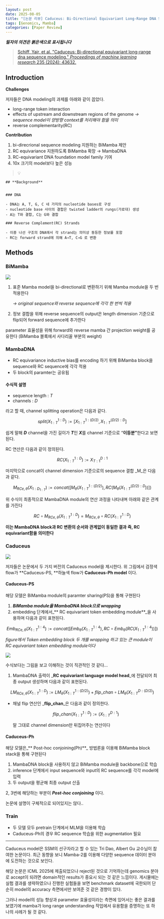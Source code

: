 ```yaml
---
layout: post
date: 2025-08-05
title: "[논문 리뷰] Caduceus: Bi-Directional Equivariant Long-Range DNA Sequence Modeling"
tags: [Genomics, Mamba]
categories: [Paper Review]
---
```


<span class="notion-red">_**필자의 의견은 붉은색으로 표시됩니다**_</span>


> [Schiff, Yair, et al. "Caduceus: Bi-directional equivariant long-range dna sequence modeling." ](https://pmc.ncbi.nlm.nih.gov/articles/PMC12189541/)[_Proceedings of machine learning research_](https://pmc.ncbi.nlm.nih.gov/articles/PMC12189541/)[ 235 (2024): 43632.](https://pmc.ncbi.nlm.nih.gov/articles/PMC12189541/)



## Introduction


**Challenges**


저자들은 DNA modeling의 과제를 아래와 같이 꼽았다.

- long-range token interaction
- effects of upstream and downstream regions of the genome 
_→ sequence model이 양방향 context를 처리해야 함을 의미_
- reverse complementarity(RC)

**Contribution**

1. bi-direcrional sequence modeling 지원하는 BiMamba 제안
1. RC equivariance 지원하도록 BiMamba 확장 → MambaDNA
1. RC-equivariant DNA foundation model family 기여
1. 10x 크기의 model보다 높은 성능

> 💡 


	## **Background**


	### DNA

	- DNA는 A, T, G, C 네 가지의 nucleotide bases로 구성
	- nucleotide base 사이의 결합은 twisted ladder의 rungs(가로대) 생성
	- A는 T와 결합, C는 G와 결합

	### Reverse Complement(RC) Strands

	- 이중 나선 구조의 DNA에서 각 strand는 의미상 동등한 정보를 포함
	- RC는 forward strand에 의해 A→T, C→G 로 변환


## Methods



### BiMamba


![](https://prod-files-secure.s3.us-west-2.amazonaws.com/542b861c-36a8-4051-84e5-8804b6728dba/2c247d59-7815-4980-99f0-8f0d21f445a7/image.png?X-Amz-Algorithm=AWS4-HMAC-SHA256&X-Amz-Content-Sha256=UNSIGNED-PAYLOAD&X-Amz-Credential=ASIAZI2LB466RRXUVK57%2F20250921%2Fus-west-2%2Fs3%2Faws4_request&X-Amz-Date=20250921T060109Z&X-Amz-Expires=3600&X-Amz-Security-Token=IQoJb3JpZ2luX2VjEIX%2F%2F%2F%2F%2F%2F%2F%2F%2F%2FwEaCXVzLXdlc3QtMiJGMEQCICe4qlfILdN9px4msIaUiJCdW8Kte1yZ7EG3p9sy2k8jAiBzjYIDAefD%2BLZ0Te%2BCqaXniIuDOmbHiRiYLfAR0dk%2F7CqIBAj%2B%2F%2F%2F%2F%2F%2F%2F%2F%2F%2F8BEAAaDDYzNzQyMzE4MzgwNSIMQ6sNvRqTURCPofeAKtwDks%2BbkVQ29pYn9QRwg0bgsnNSmyL4tDPqPbP8dDjAHu0Y8Oi4L1akaDz%2BRYN%2B8uvPQ3lV7e7O8nN02KpRSrNMSuo89%2BUevmTxZJj6llvnKZhckZF26hNnKLgLGm8%2BfsK5blEWHX5BRssi%2BQNZM5nxslv2J3D%2BepvxEBd8hnIdGoqB9NDo%2BxvBz0YRjWHncaeUq0oWcrrK3VJfHm8uUgbIRAtReOT9QAkaLt4qjM7pV4oDbFX2VIGyjic8DLjoZtiwZBTZysdWrGa2QmG47SQgUsLh19sfxz1hW39hIARW%2BjQK91IKMIO4%2F%2FqhkcmxXkSwS4yjO5TCTqQyo40WhHKyDPDGPBDzrb59KLttpbiKUyBqaKm9i19V7qUtNHTHtjiiQkSOoanFw2VOCB46w4Y6wA5b%2BUN8p%2BJUDh8p23JjetrNgZY2dE%2FEjsEszVZzSdwAxtdNc5cEhYunsJWPalv6tg9UC4NG6gG%2FP6y1twff213xhJho03gbdUMSgX%2BTSkGCF3A2j7pMl1UfyZ28ZLXyQT9rZsardZ8fUVCBTWu2vphjCmDHamMVlHzyl19izLsyZwgYcYP%2Fkv12ESnGKnDwEDYTXbCIZsG3KvbtsxZ5Qs24FObFxyrh6l5Ab5wwif%2B9xgY6pgFnqd%2BwGz5Ip%2BWEXUJbmJI0oFzFEKGur8wq8uZw6bbg3GYGak6Tuuez6KJRfcbGv64ZqVzR2c9ugBM8mlGdF1zkc%2BrDV%2Fp9z%2BqiVDRcc0Gd8NZljcuBXaZpfzypeie7aCqFUd4Ohn1a8UJ606%2BOpOd811Mcp1mFCjD6UjpuZ0FCDbsqJo3SprqqnQbKbsINf5EnXm8tCs9ZWoGSvACcy6WQ3YKRvP%2B2&X-Amz-Signature=836017e7b7cefe0940895cfc90906b0f09fdb450e6ce0cbaa17f7a4c3c690362&X-Amz-SignedHeaders=host&x-amz-checksum-mode=ENABLED&x-id=GetObject)

1. 표준 Mamba model을 bi-directional로 변환하기 위해 Mamba module을 두 번 적용한다

	_→ original sequence와 reverse sequence에 각각 한 번씩 적용_

1. 정보 결합을 위해 reverse sequence의 output은 length dimension 기준으로 flip되어 forward sequence에 추가한다

parameter 효율성을 위해 forward와 reverse mamba 간 projection weight를 공유한다 (BiMamba 블록에서 사다리꼴 부분의 weight)



### MambaDNA

- RC equivariance inductive bias를 encoding 하기 위해 BiMamba block을 sequence와 RC sequence에 각각 적용
- 두 block의 paramter는 공유됨


#### 수식적 설명

- sequence length : _T_
- channels : _D_

라고 할 때,  channel splitting operation은 다음과 같다.


$$
split(X^{1:D}_{1:T}):=[X^{1:(D/2)}_{1:T},X^{(D/2):D}_{1:T}]
$$


<span class="notion-red">쉽게 말해 </span><span class="notion-red">_**D**_</span><span class="notion-red"> channel을 가진 길이가 </span><span class="notion-red">_**T**_</span><span class="notion-red">인 </span><span class="notion-red">_**X**_</span><span class="notion-red">를 channel 기준으로 “</span><span class="notion-red">**이등분”**</span><span class="notion-red">한다고 보면 된다.</span>


RC 연산은 다음과 같이 정의된다.


$$
RC(X^{1:D}_{1:T}):=X^{D:1}_{T:1}
$$


마지막으로 concat이 channel dimension 기준으로의 sequence 결합 _M_은 다음과 같다.


$$
M_{RCe,\theta}(X_{1:D_{1:T}}):=concat([M_{\theta}(X^{1:(D/2)}_{1:T}),RC(M_{\theta}(X^{(D/2):D}_{1:T}))])
$$


위 수식이 최종적으로 MambaDNA module의 연산 과정을 나타내며 아래와 같은 관계를 가진다


$$
RC\circ M_{RCe,\theta}(X^{1:D}_{1:T}) = M_{RCe,\theta} \circ RC(X^{1:D}_{1:T})
$$


**이는 MambaDNA block과 RC 변환의 순서와 관계없이 동일한 결과 즉, RC equivariant함을 의미한다**



### Caduceus


![](https://prod-files-secure.s3.us-west-2.amazonaws.com/542b861c-36a8-4051-84e5-8804b6728dba/f94a60d7-8145-473b-aef9-7c68d3ec604a/image.png?X-Amz-Algorithm=AWS4-HMAC-SHA256&X-Amz-Content-Sha256=UNSIGNED-PAYLOAD&X-Amz-Credential=ASIAZI2LB466RRXUVK57%2F20250921%2Fus-west-2%2Fs3%2Faws4_request&X-Amz-Date=20250921T060109Z&X-Amz-Expires=3600&X-Amz-Security-Token=IQoJb3JpZ2luX2VjEIX%2F%2F%2F%2F%2F%2F%2F%2F%2F%2FwEaCXVzLXdlc3QtMiJGMEQCICe4qlfILdN9px4msIaUiJCdW8Kte1yZ7EG3p9sy2k8jAiBzjYIDAefD%2BLZ0Te%2BCqaXniIuDOmbHiRiYLfAR0dk%2F7CqIBAj%2B%2F%2F%2F%2F%2F%2F%2F%2F%2F%2F8BEAAaDDYzNzQyMzE4MzgwNSIMQ6sNvRqTURCPofeAKtwDks%2BbkVQ29pYn9QRwg0bgsnNSmyL4tDPqPbP8dDjAHu0Y8Oi4L1akaDz%2BRYN%2B8uvPQ3lV7e7O8nN02KpRSrNMSuo89%2BUevmTxZJj6llvnKZhckZF26hNnKLgLGm8%2BfsK5blEWHX5BRssi%2BQNZM5nxslv2J3D%2BepvxEBd8hnIdGoqB9NDo%2BxvBz0YRjWHncaeUq0oWcrrK3VJfHm8uUgbIRAtReOT9QAkaLt4qjM7pV4oDbFX2VIGyjic8DLjoZtiwZBTZysdWrGa2QmG47SQgUsLh19sfxz1hW39hIARW%2BjQK91IKMIO4%2F%2FqhkcmxXkSwS4yjO5TCTqQyo40WhHKyDPDGPBDzrb59KLttpbiKUyBqaKm9i19V7qUtNHTHtjiiQkSOoanFw2VOCB46w4Y6wA5b%2BUN8p%2BJUDh8p23JjetrNgZY2dE%2FEjsEszVZzSdwAxtdNc5cEhYunsJWPalv6tg9UC4NG6gG%2FP6y1twff213xhJho03gbdUMSgX%2BTSkGCF3A2j7pMl1UfyZ28ZLXyQT9rZsardZ8fUVCBTWu2vphjCmDHamMVlHzyl19izLsyZwgYcYP%2Fkv12ESnGKnDwEDYTXbCIZsG3KvbtsxZ5Qs24FObFxyrh6l5Ab5wwif%2B9xgY6pgFnqd%2BwGz5Ip%2BWEXUJbmJI0oFzFEKGur8wq8uZw6bbg3GYGak6Tuuez6KJRfcbGv64ZqVzR2c9ugBM8mlGdF1zkc%2BrDV%2Fp9z%2BqiVDRcc0Gd8NZljcuBXaZpfzypeie7aCqFUd4Ohn1a8UJ606%2BOpOd811Mcp1mFCjD6UjpuZ0FCDbsqJo3SprqqnQbKbsINf5EnXm8tCs9ZWoGSvACcy6WQ3YKRvP%2B2&X-Amz-Signature=821d97c6b8ea241000cec012913d342b3cfe35225bbd524a1e94ab2b89d0733a&X-Amz-SignedHeaders=host&x-amz-checksum-mode=ENABLED&x-id=GetObject)


저자들은 논문에서 두 가지 버전의 Caduceus model을 제시한다. 위 그림에서 검정색 flow가 **Caduceus-PS, **하늘색 flow가 **Caduceus-Ph model** 이다.



#### Caduceus-PS


해당 모델은 BiMamba module의 paramter sharing(PS)을 통해 구현된다

1. _**BiMamba module을 MambaDNA block으로 wrapping**_
1. embedding 단계에서_** RC equivariant token embedding module**_을 사용하며 다음과 같이 표현된다.

$$
Emb_{RCe,\theta}(X^{1:4}_{1:T}):=concat([Emb_{\theta}(X^{1:4}_{1:T}),RC \circ Emb_{\theta}(RC(X^{1:4}_{1:T}))])
$$


_figure에서 Token embedding block 두 개를 wrapping 하고 있는 큰 module이 RC equivariant token embedding module이다_


![](https://prod-files-secure.s3.us-west-2.amazonaws.com/542b861c-36a8-4051-84e5-8804b6728dba/b175e4da-71eb-4e91-8c23-a06dabe673c9/image.png?X-Amz-Algorithm=AWS4-HMAC-SHA256&X-Amz-Content-Sha256=UNSIGNED-PAYLOAD&X-Amz-Credential=ASIAZI2LB466RRXUVK57%2F20250921%2Fus-west-2%2Fs3%2Faws4_request&X-Amz-Date=20250921T060109Z&X-Amz-Expires=3600&X-Amz-Security-Token=IQoJb3JpZ2luX2VjEIX%2F%2F%2F%2F%2F%2F%2F%2F%2F%2FwEaCXVzLXdlc3QtMiJGMEQCICe4qlfILdN9px4msIaUiJCdW8Kte1yZ7EG3p9sy2k8jAiBzjYIDAefD%2BLZ0Te%2BCqaXniIuDOmbHiRiYLfAR0dk%2F7CqIBAj%2B%2F%2F%2F%2F%2F%2F%2F%2F%2F%2F8BEAAaDDYzNzQyMzE4MzgwNSIMQ6sNvRqTURCPofeAKtwDks%2BbkVQ29pYn9QRwg0bgsnNSmyL4tDPqPbP8dDjAHu0Y8Oi4L1akaDz%2BRYN%2B8uvPQ3lV7e7O8nN02KpRSrNMSuo89%2BUevmTxZJj6llvnKZhckZF26hNnKLgLGm8%2BfsK5blEWHX5BRssi%2BQNZM5nxslv2J3D%2BepvxEBd8hnIdGoqB9NDo%2BxvBz0YRjWHncaeUq0oWcrrK3VJfHm8uUgbIRAtReOT9QAkaLt4qjM7pV4oDbFX2VIGyjic8DLjoZtiwZBTZysdWrGa2QmG47SQgUsLh19sfxz1hW39hIARW%2BjQK91IKMIO4%2F%2FqhkcmxXkSwS4yjO5TCTqQyo40WhHKyDPDGPBDzrb59KLttpbiKUyBqaKm9i19V7qUtNHTHtjiiQkSOoanFw2VOCB46w4Y6wA5b%2BUN8p%2BJUDh8p23JjetrNgZY2dE%2FEjsEszVZzSdwAxtdNc5cEhYunsJWPalv6tg9UC4NG6gG%2FP6y1twff213xhJho03gbdUMSgX%2BTSkGCF3A2j7pMl1UfyZ28ZLXyQT9rZsardZ8fUVCBTWu2vphjCmDHamMVlHzyl19izLsyZwgYcYP%2Fkv12ESnGKnDwEDYTXbCIZsG3KvbtsxZ5Qs24FObFxyrh6l5Ab5wwif%2B9xgY6pgFnqd%2BwGz5Ip%2BWEXUJbmJI0oFzFEKGur8wq8uZw6bbg3GYGak6Tuuez6KJRfcbGv64ZqVzR2c9ugBM8mlGdF1zkc%2BrDV%2Fp9z%2BqiVDRcc0Gd8NZljcuBXaZpfzypeie7aCqFUd4Ohn1a8UJ606%2BOpOd811Mcp1mFCjD6UjpuZ0FCDbsqJo3SprqqnQbKbsINf5EnXm8tCs9ZWoGSvACcy6WQ3YKRvP%2B2&X-Amz-Signature=dd65e41e70993c1d3419d6f1fda7633a61dc6cd738a1e3aec70565ad2b2f5314&X-Amz-SignedHeaders=host&x-amz-checksum-mode=ENABLED&x-id=GetObject)


<span class="notion-red">수식보다는 그림을 보고 이해하는 것이 직관적인 것 같다…</span>

1. MambaDNA 출력이 _**RC equivariant language model head**_에 전달되어 최종 output 생성하며 다음과 같이 표현된다.

$$
LM_{RCe,\theta}(X^{1:D}_{1:T}):= LM_{\theta}(X^{1:(D/2)}_{1:T})+flip\_chan\circ LM_{\theta}(X^{D:(D/2)}_{1:T})
$$

- 채널 flip 연산인 _**flip\_chan**_은 다음과 같이 정의한다.

	$$
	flip\_chan(X^{1:D}_{1:T}):=(X^{D:1}_{1:T})
	$$


	말 그대로 channel dimension만 뒤집어주는 연산이다



#### Caduceus-Ph


해당 모델은_** Post-hoc conjoining(Ph)**_ 방법론을 이용해 BiMamba block stack을 통해 구현된다

1. MambaDNA block을 사용하지 않고 BiMamba module을 backbone으로 학습
1. inference 단계에서 input sequence와 input의 RC sequence를 각각 model에 입력
1. 두 output을 평균해 최종 output 산출

2, 3번에 해당하는 부분이 _**Post-hoc conjoining**_ 이다.


<span class="notion-red">논문에 설명이 구체적으로 되어있지는 않다..</span>



### Train

- 두 모델 모두 pretrain 단계에서 MLM을 이용해 학습
- Caduceus-Ph의 경우 RC sequence 학습을 위한 augmentation 필요

---


<span class="notion-red">Caduceus model은 SSM의 선구자라고 할 수 있는 Tri Dao, Albert Gu 교수님이 참여한 논문이다. 최근 동향을 보니 Mamba-2를 이용해 다양한 sequence 데이터 분야에 도전하는 것으로 보인다.</span>


<span class="notion-red">해당 논문은 ICML 2025에 제출되었으나 reject된 것으로 기억하는데 genomics 분야로 accept이 되려면 domain적인 results가 중요시 되는 것 같은 느낌이다. 게시물에는 실험 결과를 생략하였으나 진행한 실험들을 보면 benchmark dataset에 국한되어 단순히 model의 accuracy 측면에서만 보여준 것 같은 경향이 있다.</span>


<span class="notion-red">그러나 model의 성능 향상과 parameter 효율성이라는 측면에 있어서는 좋은 결과를 보였기에 mamba가 long range understanding 작업에서 유용함을 증명하는 또 하나의 사례가 될 것 같다.</span>

